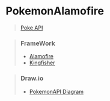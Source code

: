 # PokemonAlamofire



> [Poke API](https://github.com/Alamofire/Alamofire/)



> ### FrameWork 
> - [Alamofire](https://github.com/Alamofire/Alamofire/) 
> - [Kingfisher](https://github.com/onevcat/Kingfisher/)
 
> ### Draw.io
> - [PokemonAPI Diagram](https://viewer.diagrams.net/?tags=%7B%7D&highlight=0000ff&edit=_blank&layers=1&nav=1&title=PokemonAlamofire%20Diagram.html#R7Vxtb6M4EP41%2BXhVsCEvH5ukt11dV6qup73bj27iBLcGR8Zpkv31NwYTAk7SNIXAapGiCg82mOeZGWbGph08DjZfJFn638SM8g7qzjYdPOkgNHR78FcLtomg5%2FQTwUKyWSJyMsET%2B0mNsGukKzajUa6jEoIrtswLpyIM6VTlZERKsc53mwuev%2BuSLKgleJoSbkv%2FZTPlJ9KB183k95Qt%2FPTOTtecCUja2Qgin8zEek%2BE7zp4LIVQyVGwGVOusUtxScb9eeTsbmKShuqcAT%2Fo83h0G0nn5eV%2Bch%2B%2BLub%2B6A9s5qa26QPTGTy%2FaQqpfLEQIeF3mXQkxSqcUX3VLrSyPg9CLEHogPCFKrU1ZJKVEiDyVcDN2eSe%2BkZHH8WIIrGSU3pi%2FqlKELmg6kQ%2FtAMcFJWKgCq5hXGScqLYW34exKjMYtcvQxUODLAfANlc943wlbnTFxpSCXcWIci%2Fjy0S8hCvfabo05LESKzBzA7B%2BUalopvTgNoAmAGu0dFtanymvc5UHqUyf0%2FdUWoHpWPm1aGYgJbc%2FmfGx40funHjpc3JZv%2FkZGtaJSo0OlOh3ToVGlkK%2FSheadAUbcaDxqmzewKxCVWE8WZA13caBx3u1esKbjxv3xs4N12n944%2FiFuPVDJAgMrynUT%2FV3AS%2FWMq%2FzWcC4vSaM0CTkLN3VyEKmVXAzf1GZ89kK1Y6WeNFJm%2Bpq2RLyT7Cf1Jyhuclsqwiru5Hk96pLmmpBH0eUyxdwqib2ST6%2FhAIpXORnBOlhF7juenBwZAAwtHQikR5Lj%2BnCV6eUt0kW2JjnvIEt2qLHFgMRqSgFpUwjOrmAkJfI8FF9oCQpFwyzgviAhnixCanM71MA0ag%2Fj71ogDNpvFJh2B32Ph4iHuNnEzyd%2Fm2bVIwPA5j8NsHwZSuMJoKVioYiy8EfwAnbF%2BpXsw1zG0nawNP91dqrEIYfqExVRRIH9NtQKAW1FEkeedap7F83HrsMk3ZOMzucZVUT20qF4nt23JLp3sXt1kp%2B%2F8Pbb9lu2K2B7WzradjrZsV8W2c%2B5buzq67WRNbZc0AhFgpg9jAFvqS6feq516bFEP4bFKuY%2BPNV5j1LnttipQgQoMalcBu%2FBAnhlniqVakDS3rROoRAN26xi1aQAaWrxeuXySq55cr5LqmBLyu1WSI3n42VUSM%2FRRa2eWvzuFmjruFRhO5mVGFUjeTeMTlu9Zlp%2BtOkSWTrT1l2L95cLyS5Hm8lx5z3bl8ShwfYtsPan145f58cRemluRQW4dfrxMfzysxM%2FiwoqFxcARP3srJdnudTNKefZ9MC4st3%2BsPxwkMyjX6dt1u%2F2l5tbnn%2Fb5RaeP%2B7bVDw8Y%2FbAyo7crc23J%2FWIPf8QBHffwh7iuzsHbdbmV5C3VFVB9oOJ%2BVarTC%2F92ORk6NydDn4wVPmeJdupklq7bvOndd6jrNC1xQicSp3QXTps1XeZoUcOzJlzLPsISPSaupjrVc72clZ6bNZWVqGA72NltiGs97GkP2%2Bs2LEvByCKzzVIu9ajHDL4hWQq21xTbLKUaqmvPUuwdnE%2BUyKkPsmciLc6z16b2fVf4aAEV%2FOCBYANdM9DE9gbJf7SifGd0DdoEtsA5rR%2B3wu74g%2FvProubXbVsIm5FfasfuDSU3gNuvIp0sIG6GrzaIStuYm4AZHbgectJIOZM2gHLteEqoOUc2Dxw1TeAawd2zQELD5uGlh0aNQetPnofrcFV0bJ3Jv0FgdycRX4DfP2gcXDZNcls0f%2FmRAi%2Bh0saZU8BBP1Z0vE4O85t92LcfPisI2Rd9IiSZNr5QKBfAjWoVyhdHPhE7ZDdo8qoseuLy6SW8Vvx0uu%2Bz8shk7mAF2hm380nJansnw%2Fgu%2F8B)
